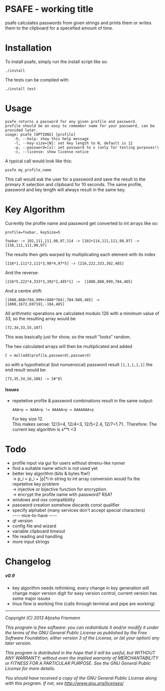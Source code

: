 PSAFE - working title
=====================

psafe calculates passwords from given strings and prints them or writes them to
the clipboard for a specefied amount of time.   

Installation
============

To install psafe, simply run the install script like so:   

```
./install   
```

The tests can be compiled with

```
./install test
```

Usage
=====

```
psafe returns a password for any given profile and password.
profile should be an easy to remember name for your password, can be provided later.
usage: psafe [OPTIONS] [profile]
	-h, --help: show this help message
	-l, --key-size=[N]: set key length to N, default is 12
	-p, --password=[x]: set password to x (only for testing purposes!)
	-c, --license: show license notice
```

A typical call would look like this:   

```psafe my_profile_name```   

This call would ask the user for a password and save the result to the primary X
selection and clipboard for 10 seconds. The same profile, password and key length will always result in the same key.

Key Algorithm
=============

Currently the profile name and password get converted to int arrays like so:

```
profile=foobar, keySize=5
```   
```
foobar -> 102,111,111,98,97,114 -> [102+114,111,111,98,97] -> [216,111,111,98,97]
```

The results then gets warped by multiplicating each element with its index
```
[216*1,111*2,111*3,98*4,97*5] -> [216,222,333,392,485]
```

And the reverse:
```
[216*5,222*4,333*3,392*2,485*1] ->  [1080,888,999,784,485]
```

And a centre shift:
```
[1080,888+784,999+(888*784),784-888,485] -> [1080,1672,697191,-104,485]
```
All arithmetic operations are calculated modulo 126 with a minimum value of 33, so the
resulting array would be
```
[72,34,33,55,107]
```

This was basically just for show, so the result "looks" random.

The two calculated arrays will then be multiplicated and added 
```
C = mul(add(profile,password),password)
```
so with a hypothetical (but nonsensical) password result ```[1,1,1,1,1]``` the end result would be:
```
[73,35,34,56,108] -> I#"8l
```

#### Issues

* repetetive profile & password combinations result in the same output: 
  ```
  AAA+p = AAAA+p != AAAAA+p = AAAAAAA+p
  ```
  For key size 12.   
  This makes sense: 12/3=4, 12/4=3, 12/5=2.4, 12/7=1.71..
  Therefore: The current key algorithm is s**t <3


Todo
====

- profile input via gui for users without dmenu-like runner   
- find a suitable name which is not used yet   
- better key algorithm (bits & bytes ftw!)    
  -> p_i = p_i + |p|*i in string to int array conversion would fix the
  repetetive key problem   
  -> injective or bijective function for encryption.   
  -> encrypt the profile name with password? RSA?   
- windows and osx compatibility
- password creation somehow discards const qualifier
- specify alphabet (many services don't accept special characters)   
---- nice-to-have ----   
- qt version
- config file and wizard
- variable clipboard timeout
- file reading and handling
- more input strings 

Changelog
=========

##### v0.9
- key algorithm needs rethinking, every change in key generation will change
  major version digit for easy version control, current version has some major
  issues
- linux flow is working fine (calls through terminal and pipe are working)   

----

*Copyright (C) 2013 Aljosha Friemann*

*This program is free software: you can redistribute it and/or modify*
*it under the terms of the GNU General Public License as published by*
*the Free Software Foundation, either version 3 of the License, or*
*(at your option) any later version.*

*This program is distributed in the hope that it will be useful,*
*but WITHOUT ANY WARRANTY; without even the implied warranty of*
*MERCHANTABILITY or FITNESS FOR A PARTICULAR PURPOSE.  See the*
*GNU General Public License for more details.*

*You should have received a copy of the GNU General Public License*
*along with this program.  If not, see http://www.gnu.org/licenses/*

